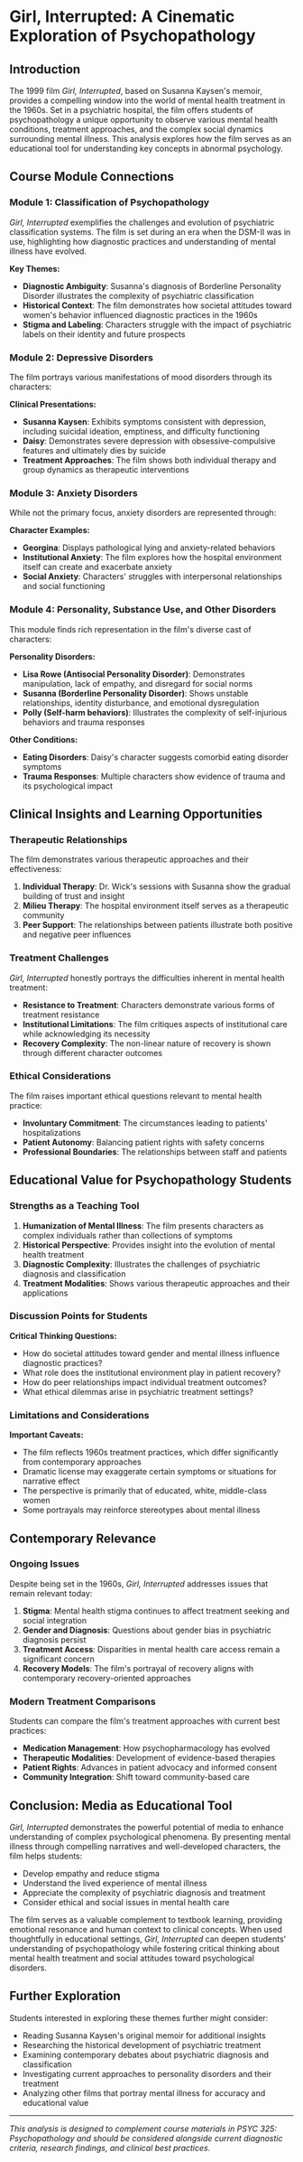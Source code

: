 # Girl, Interrupted: A Cinematic Exploration of Psychopathology

## Introduction

The 1999 film *Girl, Interrupted*, based on Susanna Kaysen's memoir, provides a compelling window into the world of mental health treatment in the 1960s. Set in a psychiatric hospital, the film offers students of psychopathology a unique opportunity to observe various mental health conditions, treatment approaches, and the complex social dynamics surrounding mental illness. This analysis explores how the film serves as an educational tool for understanding key concepts in abnormal psychology.

## Course Module Connections

### Module 1: Classification of Psychopathology

*Girl, Interrupted* exemplifies the challenges and evolution of psychiatric classification systems. The film is set during an era when the DSM-II was in use, highlighting how diagnostic practices and understanding of mental illness have evolved.

**Key Themes:**
- **Diagnostic Ambiguity**: Susanna's diagnosis of Borderline Personality Disorder illustrates the complexity of psychiatric classification
- **Historical Context**: The film demonstrates how societal attitudes toward women's behavior influenced diagnostic practices in the 1960s
- **Stigma and Labeling**: Characters struggle with the impact of psychiatric labels on their identity and future prospects

### Module 2: Depressive Disorders

The film portrays various manifestations of mood disorders through its characters:

**Clinical Presentations:**
- **Susanna Kaysen**: Exhibits symptoms consistent with depression, including suicidal ideation, emptiness, and difficulty functioning
- **Daisy**: Demonstrates severe depression with obsessive-compulsive features and ultimately dies by suicide
- **Treatment Approaches**: The film shows both individual therapy and group dynamics as therapeutic interventions

### Module 3: Anxiety Disorders

While not the primary focus, anxiety disorders are represented through:

**Character Examples:**
- **Georgina**: Displays pathological lying and anxiety-related behaviors
- **Institutional Anxiety**: The film explores how the hospital environment itself can create and exacerbate anxiety
- **Social Anxiety**: Characters' struggles with interpersonal relationships and social functioning

### Module 4: Personality, Substance Use, and Other Disorders

This module finds rich representation in the film's diverse cast of characters:

**Personality Disorders:**
- **Lisa Rowe (Antisocial Personality Disorder)**: Demonstrates manipulation, lack of empathy, and disregard for social norms
- **Susanna (Borderline Personality Disorder)**: Shows unstable relationships, identity disturbance, and emotional dysregulation
- **Polly (Self-harm behaviors)**: Illustrates the complexity of self-injurious behaviors and trauma responses

**Other Conditions:**
- **Eating Disorders**: Daisy's character suggests comorbid eating disorder symptoms
- **Trauma Responses**: Multiple characters show evidence of trauma and its psychological impact

## Clinical Insights and Learning Opportunities

### Therapeutic Relationships

The film demonstrates various therapeutic approaches and their effectiveness:

1. **Individual Therapy**: Dr. Wick's sessions with Susanna show the gradual building of trust and insight
2. **Milieu Therapy**: The hospital environment itself serves as a therapeutic community
3. **Peer Support**: The relationships between patients illustrate both positive and negative peer influences

### Treatment Challenges

*Girl, Interrupted* honestly portrays the difficulties inherent in mental health treatment:

- **Resistance to Treatment**: Characters demonstrate various forms of treatment resistance
- **Institutional Limitations**: The film critiques aspects of institutional care while acknowledging its necessity
- **Recovery Complexity**: The non-linear nature of recovery is shown through different character outcomes

### Ethical Considerations

The film raises important ethical questions relevant to mental health practice:

- **Involuntary Commitment**: The circumstances leading to patients' hospitalizations
- **Patient Autonomy**: Balancing patient rights with safety concerns
- **Professional Boundaries**: The relationships between staff and patients

## Educational Value for Psychopathology Students

### Strengths as a Teaching Tool

1. **Humanization of Mental Illness**: The film presents characters as complex individuals rather than collections of symptoms
2. **Historical Perspective**: Provides insight into the evolution of mental health treatment
3. **Diagnostic Complexity**: Illustrates the challenges of psychiatric diagnosis and classification
4. **Treatment Modalities**: Shows various therapeutic approaches and their applications

### Discussion Points for Students

**Critical Thinking Questions:**
- How do societal attitudes toward gender and mental illness influence diagnostic practices?
- What role does the institutional environment play in patient recovery?
- How do peer relationships impact individual treatment outcomes?
- What ethical dilemmas arise in psychiatric treatment settings?

### Limitations and Considerations

**Important Caveats:**
- The film reflects 1960s treatment practices, which differ significantly from contemporary approaches
- Dramatic license may exaggerate certain symptoms or situations for narrative effect
- The perspective is primarily that of educated, white, middle-class women
- Some portrayals may reinforce stereotypes about mental illness

## Contemporary Relevance

### Ongoing Issues

Despite being set in the 1960s, *Girl, Interrupted* addresses issues that remain relevant today:

1. **Stigma**: Mental health stigma continues to affect treatment seeking and social integration
2. **Gender and Diagnosis**: Questions about gender bias in psychiatric diagnosis persist
3. **Treatment Access**: Disparities in mental health care access remain a significant concern
4. **Recovery Models**: The film's portrayal of recovery aligns with contemporary recovery-oriented approaches

### Modern Treatment Comparisons

Students can compare the film's treatment approaches with current best practices:

- **Medication Management**: How psychopharmacology has evolved
- **Therapeutic Modalities**: Development of evidence-based therapies
- **Patient Rights**: Advances in patient advocacy and informed consent
- **Community Integration**: Shift toward community-based care

## Conclusion: Media as Educational Tool

*Girl, Interrupted* demonstrates the powerful potential of media to enhance understanding of complex psychological phenomena. By presenting mental illness through compelling narratives and well-developed characters, the film helps students:

- Develop empathy and reduce stigma
- Understand the lived experience of mental illness
- Appreciate the complexity of psychiatric diagnosis and treatment
- Consider ethical and social issues in mental health care

The film serves as a valuable complement to textbook learning, providing emotional resonance and human context to clinical concepts. When used thoughtfully in educational settings, *Girl, Interrupted* can deepen students' understanding of psychopathology while fostering critical thinking about mental health treatment and social attitudes toward psychological disorders.

## Further Exploration

Students interested in exploring these themes further might consider:

- Reading Susanna Kaysen's original memoir for additional insights
- Researching the historical development of psychiatric treatment
- Examining contemporary debates about psychiatric diagnosis and classification
- Investigating current approaches to personality disorders and their treatment
- Analyzing other films that portray mental illness for accuracy and educational value

---

*This analysis is designed to complement course materials in PSYC 325: Psychopathology and should be considered alongside current diagnostic criteria, research findings, and clinical best practices.*